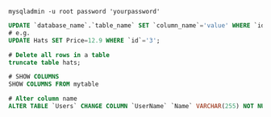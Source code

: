 `mysqladmin -u root password 'yourpassword'`

```SQL
UPDATE `database_name`.`table_name` SET `column_name`='value' WHERE `id`='1';
# e.g.
UPDATE Hats SET Price=12.9 WHERE `id`='3';

# Delete all rows in a table
truncate table hats;

# SHOW COLUMNS
SHOW COLUMNS FROM mytable

# Alter column name
ALTER TABLE `Users` CHANGE COLUMN `UserName` `Name` VARCHAR(255) NOT NULL;
```
